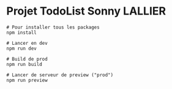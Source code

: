 # Projet TodoList Sonny LALLIER

```
# Pour installer tous les packages
npm install
```

```
# Lancer en dev
npm run dev
```

```
# Build de prod
npm run build
```

```
# Lancer de serveur de preview ("prod")
npm run preview
```
